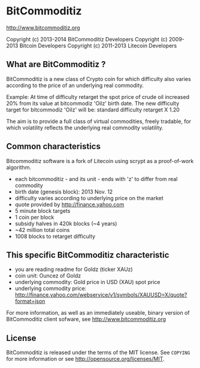 BitCommoditiz
================================

http://www.bitcommoditiz.org

Copyright (c) 2013-2014 BitCommoditiz Developers
Copyright (c) 2009-2013 Bitcoin Developers
Copyright (c) 2011-2013 Litecoin Developers

What are BitCommoditiz ?
----------------
BitCommoditiz is a new class of Crypto coin for which difficulty also varies according to the price of an underlying real commodity.

Example: At time of difficulty retarget the spot price of crude oil increased 20% from its value at bitcommodiz 'Oilz' birth date.
The new difficulty target for bitcommodiz 'Oilz' will be: standard difficulty retarget X 1.20 

The aim is to provide a full class of virtual commodities, freely tradable, for which volatility reflects the underlying real commodity volatility.


Common characteristics
----------------
Bitcommoditiz software is a fork of Litecoin using scrypt as a proof-of-work algorithm.
 - each bitcommoditiz - and its unit - ends with 'z' to differ from real commodity 
 - birth date (genesis block): 2013 Nov. 12
 - difficulty varies according to underlying price on the market
 - quote provided by http://finance.yahoo.com
 - 5 minute block targets
 - 1 coin per block
 - subsidy halves in 420k blocks (~4 years)
 - ~42 million total coins
 - 1008 blocks to retarget difficulty


This specific BitCommoditiz characteristic
----------------
 - you are reading readme for Goldz (ticker XAUz)
 - coin unit: Ouncez of Goldz
 - underlying commodity: Gold price in USD (XAU) spot price
 - underlying commodity price: http://finance.yahoo.com/webservice/v1/symbols/XAUUSD=X/quote?format=json

For more information, as well as an immediately useable, binary version of BitCommoditiz client sofware, see http://www.bitcommoditiz.org

License
-------

BitCommoditiz is released under the terms of the MIT license. See `COPYING` for more
information or see http://opensource.org/licenses/MIT.


